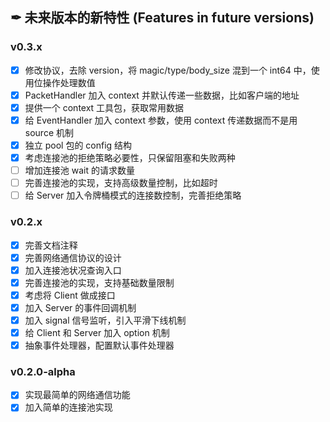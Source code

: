## ✒ 未来版本的新特性 (Features in future versions)

### v0.3.x

* [x] 修改协议，去除 version，将 magic/type/body_size 混到一个 int64 中，使用位操作处理数值
* [x] PacketHandler 加入 context 并默认传递一些数据，比如客户端的地址
* [x] 提供一个 context 工具包，获取常用数据
* [x] 给 EventHandler 加入 context 参数，使用 context 传递数据而不是用 source 机制
* [x] 独立 pool 包的 config 结构
* [x] 考虑连接池的拒绝策略必要性，只保留阻塞和失败两种
* [ ] 增加连接池 wait 的请求数量
* [ ] 完善连接池的实现，支持高级数量控制，比如超时
* [ ] 给 Server 加入令牌桶模式的连接数控制，完善拒绝策略

### v0.2.x

* [x] 完善文档注释
* [x] 完善网络通信协议的设计
* [x] 加入连接池状况查询入口
* [x] 完善连接池的实现，支持基础数量限制
* [x] 考虑将 Client 做成接口
* [x] 加入 Server 的事件回调机制
* [x] 加入 signal 信号监听，引入平滑下线机制
* [x] 给 Client 和 Server 加入 option 机制
* [x] 抽象事件处理器，配置默认事件处理器

### v0.2.0-alpha

* [x] 实现最简单的网络通信功能
* [x] 加入简单的连接池实现